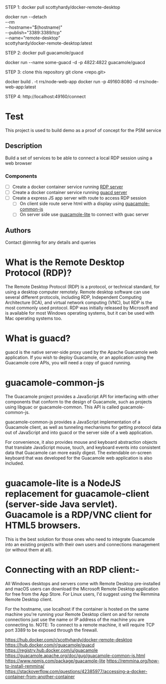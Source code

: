 STEP 1:
docker pull scottyhardy/docker-remote-desktop

docker run --detach \
    --rm \
    --hostname="$(hostname)" \
    --publish="3389:3389/tcp" \
    --name="remote-desktop" \
    scottyhardy/docker-remote-desktop:latest

STEP 2: 
docker pull guacamole/guacd

docker run --name some-guacd -d -p 4822:4822 guacamole/guacd

STEP 3:
clone this repository
git clone <repo.git>

docker build . -t rrs/node-web-app
docker run -p 49160:8080 -d rrs/node-web-app:latest

STEP 4: 
http://localhost:49160/connect





# Test

This project is used to build demo as a proof of concept for the PSM service

## Description

Build a set of services to be able to connect a local RDP session using a web browser

### Components

- [ ] Create a docker container service running [RDP server](https://hub.docker.com/r/scottyhardy/docker-remote-desktop)
- [ ] Create a docker container service running [guacd server](https://hub.docker.com/r/guacamole/guacd)
- [ ] Create a express JS app server with route to access RDP session
  - [ ] On client side route serve html with a display using [guacamole-common-js](https://guacamole.apache.org/doc/gug/guacamole-common-js.html)
  - [ ] On server side use [guacamole-lite](https://www.npmjs.com/package/guacamole-lite) to connect with guac server

## Authors

Contact @immkg for any details and queries


# What is the Remote Desktop Protocol (RDP)?
The Remote Desktop Protocol (RDP) is a protocol, or technical standard, for using a desktop computer remotely. Remote desktop software can use several different protocols, including RDP, Independent Computing Architecture (ICA), and virtual network computing (VNC), but RDP is the most commonly used protocol. RDP was initially released by Microsoft and is available for most Windows operating systems, but it can be used with Mac operating systems too.

# What is guacd?
guacd is the native server-side proxy used by the Apache Guacamole web application. If you wish to deploy Guacamole, or an application using the Guacamole core APIs, you will need a copy of guacd running.

# guacamole-common-js
The Guacamole project provides a JavaScript API for interfacing with other components that conform to the design of Guacamole, such as projects using libguac or guacamole-common. This API is called guacamole-common-js.

guacamole-common-js provides a JavaScript implementation of a Guacamole client, as well as tunneling mechanisms for getting protocol data out of JavaScript and into guacd or the server side of a web application.

For convenience, it also provides mouse and keyboard abstraction objects that translate JavaScript mouse, touch, and keyboard events into consistent data that Guacamole can more easily digest. The extendable on-screen keyboard that was developed for the Guacamole web application is also included.

# guacamole-lite is a NodeJS replacement for guacamole-client (server-side Java servlet). Guacamole is a RDP/VNC client for HTML5 browsers.

This is the best solution for those ones who need to integrate Guacamole into an existing projects with their own users and connections management (or without them at all).

# Connecting with an RDP client:-
All Windows desktops and servers come with Remote Desktop pre-installed and macOS users can download the Microsoft Remote Desktop application for free from the App Store. For Linux users, I'd suggest using the Remmina Remote Desktop client.

For the hostname, use localhost if the container is hosted on the same machine you're running your Remote Desktop client on and for remote connections just use the name or IP address of the machine you are connecting to. NOTE: To connect to a remote machine, it will require TCP port 3389 to be exposed through the firewall.

https://hub.docker.com/r/scottyhardy/docker-remote-desktop
https://hub.docker.com/r/guacamole/guacd
https://registry.hub.docker.com/u/guacamole
https://guacamole.apache.org/doc/gug/guacamole-common-js.html
https://www.npmjs.com/package/guacamole-lite
https://remmina.org/how-to-install-remmina/
https://stackoverflow.com/questions/42385977/accessing-a-docker-container-from-another-container